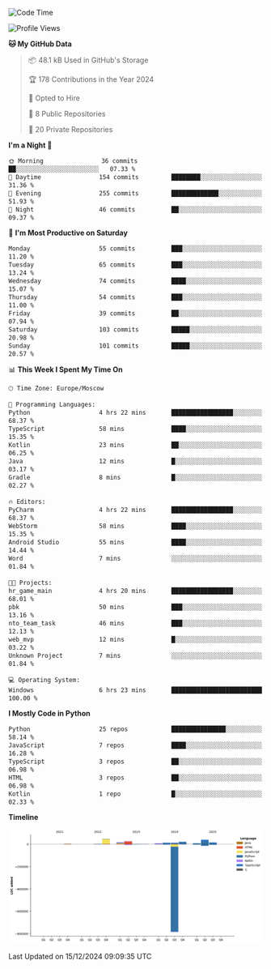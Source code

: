 <!--START_SECTION:waka-->
![Code Time](http://img.shields.io/badge/Code%20Time-565%20hrs%2037%20mins-blue)

![Profile Views](http://img.shields.io/badge/Profile%20Views-3-blue)

**🐱 My GitHub Data** 

> 📦 48.1 kB Used in GitHub's Storage 
 > 
> 🏆 178 Contributions in the Year 2024
 > 
> 💼 Opted to Hire
 > 
> 📜 8 Public Repositories 
 > 
> 🔑 20 Private Repositories 
 > 
**I'm a Night 🦉** 

```text
🌞 Morning                36 commits          ██░░░░░░░░░░░░░░░░░░░░░░░   07.33 % 
🌆 Daytime                154 commits         ████████░░░░░░░░░░░░░░░░░   31.36 % 
🌃 Evening                255 commits         █████████████░░░░░░░░░░░░   51.93 % 
🌙 Night                  46 commits          ██░░░░░░░░░░░░░░░░░░░░░░░   09.37 % 
```
📅 **I'm Most Productive on Saturday** 

```text
Monday                   55 commits          ███░░░░░░░░░░░░░░░░░░░░░░   11.20 % 
Tuesday                  65 commits          ███░░░░░░░░░░░░░░░░░░░░░░   13.24 % 
Wednesday                74 commits          ████░░░░░░░░░░░░░░░░░░░░░   15.07 % 
Thursday                 54 commits          ███░░░░░░░░░░░░░░░░░░░░░░   11.00 % 
Friday                   39 commits          ██░░░░░░░░░░░░░░░░░░░░░░░   07.94 % 
Saturday                 103 commits         █████░░░░░░░░░░░░░░░░░░░░   20.98 % 
Sunday                   101 commits         █████░░░░░░░░░░░░░░░░░░░░   20.57 % 
```


📊 **This Week I Spent My Time On** 

```text
🕑︎ Time Zone: Europe/Moscow

💬 Programming Languages: 
Python                   4 hrs 22 mins       █████████████████░░░░░░░░   68.37 % 
TypeScript               58 mins             ████░░░░░░░░░░░░░░░░░░░░░   15.35 % 
Kotlin                   23 mins             ██░░░░░░░░░░░░░░░░░░░░░░░   06.25 % 
Java                     12 mins             █░░░░░░░░░░░░░░░░░░░░░░░░   03.17 % 
Gradle                   8 mins              █░░░░░░░░░░░░░░░░░░░░░░░░   02.27 % 

🔥 Editors: 
PyCharm                  4 hrs 22 mins       █████████████████░░░░░░░░   68.37 % 
WebStorm                 58 mins             ████░░░░░░░░░░░░░░░░░░░░░   15.35 % 
Android Studio           55 mins             ████░░░░░░░░░░░░░░░░░░░░░   14.44 % 
Word                     7 mins              ░░░░░░░░░░░░░░░░░░░░░░░░░   01.84 % 

🐱‍💻 Projects: 
hr_game_main             4 hrs 20 mins       █████████████████░░░░░░░░   68.01 % 
pbk                      50 mins             ███░░░░░░░░░░░░░░░░░░░░░░   13.16 % 
nto_team_task            46 mins             ███░░░░░░░░░░░░░░░░░░░░░░   12.13 % 
web_mvp                  12 mins             █░░░░░░░░░░░░░░░░░░░░░░░░   03.22 % 
Unknown Project          7 mins              ░░░░░░░░░░░░░░░░░░░░░░░░░   01.84 % 

💻 Operating System: 
Windows                  6 hrs 23 mins       █████████████████████████   100.00 % 
```

**I Mostly Code in Python** 

```text
Python                   25 repos            ███████████████░░░░░░░░░░   58.14 % 
JavaScript               7 repos             ████░░░░░░░░░░░░░░░░░░░░░   16.28 % 
TypeScript               3 repos             ██░░░░░░░░░░░░░░░░░░░░░░░   06.98 % 
HTML                     3 repos             ██░░░░░░░░░░░░░░░░░░░░░░░   06.98 % 
Kotlin                   1 repo              █░░░░░░░░░░░░░░░░░░░░░░░░   02.33 % 
```



**Timeline**

![Lines of Code chart](https://raw.githubusercontent.com/adlemx/adlemx/main/assets/bar_graph.png)


 Last Updated on 15/12/2024 09:09:35 UTC
<!--END_SECTION:waka-->

